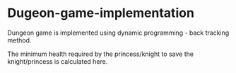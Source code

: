 # Dugeon-game-implementation

Dungeon game is implemented using dynamic programming - back tracking method.

The minimum health required by the princess/knight to save the knight/princess is calculated here.
